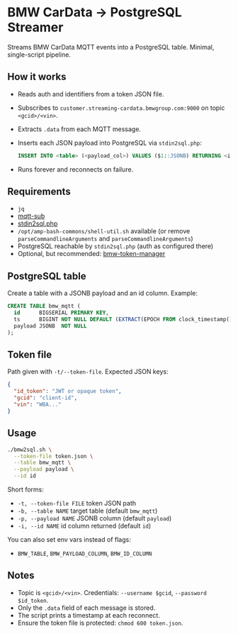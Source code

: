 # BMW CarData → PostgreSQL Streamer

Streams BMW CarData MQTT events into a PostgreSQL table. Minimal, single-script pipeline.

## How it works

* Reads auth and identifiers from a token JSON file.
* Subscribes to `customer.streaming-cardata.bmwgroup.com:9000` on topic `<gcid>/<vin>`.
* Extracts `.data` from each MQTT message.
* Inserts each JSON payload into PostgreSQL via `stdin2sql.php`:

  ```sql
  INSERT INTO <table> (<payload_col>) VALUES ($1::JSONB) RETURNING <id_col>;
  ```
* Runs forever and reconnects on failure.

## Requirements

* `jq`
* [mqtt-sub](https://github.com/SIGSEGV111/mqtt-sub)
* [stdin2sql.php](https://github.com/SIGSEGV111/stdin2sql)
* `/opt/amp-bash-commons/shell-util.sh` available (or remove `parseCommandlineArguments` and `parseCommandlineArguments`)
* PostgreSQL reachable by `stdin2sql.php` (auth as configured there)
* Optional, but recommended: [bmw-token-manager](https://github.com/SIGSEGV111/bmw-token-manager)

## PostgreSQL table

Create a table with a JSONB payload and an id column. Example:

```sql
CREATE TABLE bmw_mqtt (
  id      BIGSERIAL PRIMARY KEY,
  ts      BIGINT NOT NULL DEFAULT (EXTRACT(EPOCH FROM clock_timestamp())*1000000)::BIGINT,
  payload JSONB  NOT NULL
);
```

## Token file

Path given with `-t/--token-file`. Expected JSON keys:

```json
{
  "id_token": "JWT or opaque token",
  "gcid": "client-id",
  "vin": "WBA..."
}
```

## Usage

```bash
./bmw2sql.sh \
  --token-file token.json \
  --table bmw_mqtt \
  --payload payload \
  --id id
```

Short forms:

* `-t, --token-file FILE`  token JSON path
* `-b, --table NAME`       target table (default `bmw_mqtt`)
* `-p, --payload NAME`     JSONB column (default `payload`)
* `-i, --id NAME`          id column returned (default `id`)

You can also set env vars instead of flags:

* `BMW_TABLE`, `BMW_PAYLOAD_COLUMN`, `BMW_ID_COLUMN`

## Notes

* Topic is `<gcid>/<vin>`. Credentials: `--username $gcid`, `--password $id_token`.
* Only the `.data` field of each message is stored.
* The script prints a timestamp at each reconnect.
* Ensure the token file is protected: `chmod 600 token.json`.

